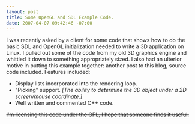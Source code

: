 ```yaml
---
layout: post
title: Some OpenGL and SDL Example Code.
date: 2007-04-07 09:42:46 -07:00
---
```


I was recently asked by a client for some code that shows how to do the basic SDL and OpenGL initialization needed to write a 3D application on Linux. I pulled out some of the code from my old 3D graphics engine and whittled it down to something appropriately sized. I also had an ulterior motive in putting this example together: another post to this blog, source code included.
Features included:

- Display lists incorporated into the rendering loop.
- "Picking" support. <em>[The ability to determine the 3D object under a 2D screen/mouse coordinate.]</em>
- Well written and commented C++ code.

<del><a href="#">I'm licensing this code under the GPL, I hope that someone finds it useful.</a></del>
